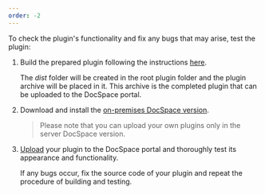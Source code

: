 ```yaml
---
order: -2
---
```


To check the plugin's functionality and fix any bugs that may arise, test the plugin:

1. Build the prepared plugin following the instructions [here](../Building%20Plugin.md).

   The *dist* folder will be created in the root plugin folder and the plugin archive will be placed in it. This archive is the completed plugin that can be uploaded to the DocSpace portal.

2. Download and install the [on-premises DocSpace version](https://www.onlyoffice.com/download-docspace.aspx?from=downloadintegrationmenu#docspace-enterprise).

   > Please note that you can upload your own plugins only in the server DocSpace version.

3. [Upload](../Adding%20Plugin.md#uploading-plugins) your plugin to the DocSpace portal and thoroughly test its appearance and functionality.

   If any bugs occur, fix the source code of your plugin and repeat the procedure of building and testing.
